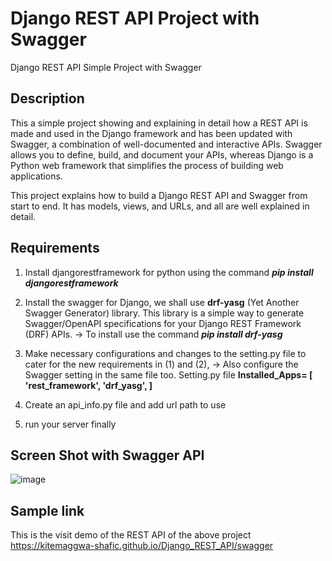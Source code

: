 # Django REST API Project with Swagger

Django REST API Simple Project with Swagger

## Description
This a simple project showing and explaining in detail how a REST API is made and used in the Django framework and has been updated with Swagger, a combination of well-documented and interactive APIs. 
Swagger allows you to define, build, and document your APIs, whereas Django is a Python web framework that simplifies the process of building web applications.

This project explains how to build a Django REST API and Swagger from start to end.
It has models, views, and URLs, and all are well explained in detail.

## Requirements
1. Install djangorestframework for python using the command _**pip install djangorestframework**_
2. Install the swagger for Django, we shall use **drf-yasg** (Yet Another Swagger Generator) library. This library is a simple way to generate Swagger/OpenAPI specifications for your Django REST Framework (DRF) APIs.
   -> To install use the command  _**pip install drf-yasg**_
   
4. Make necessary configurations and changes to the setting.py file to cater for the new requirements in (1) and (2),
   -> Also configure the Swagger setting in the same file too.
   Setting.py file
   **Installed_Apps=
         [
         'rest_framework',
          'drf_yasg',
         ]**
6. Create an api_info.py file and add url path to use
7. run your server finally
    
## Screen Shot with Swagger API
![image](https://github.com/Kitemaggwa-Shafic/Django_REST_API/assets/54108967/6c0318c9-bafc-42b1-84a2-1afff846ec51)

## Sample link
This is the visit demo of the REST API of the above project https://kitemaggwa-shafic.github.io/Django_REST_API/swagger
